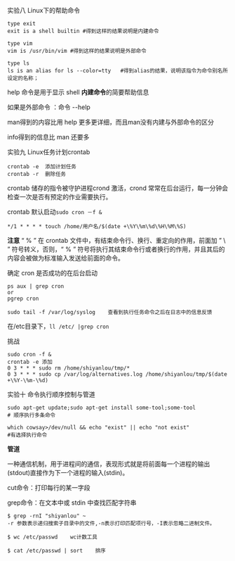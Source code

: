 实验八 Linux下的帮助命令

```
type exit
exit is a shell builtin	#得到这样的结果说明是内建命令
```

```
type vim
vim is /usr/bin/vim	#得到这样的结果说明是外部命令
```

```
type ls
ls is an alias for ls --color=tty	#得到alias的结果，说明该指令为命令别名所设定的名称；
```

help 命令是用于显示 shell **内建命令**的简要帮助信息 

如果是外部命令 ：命令 --help

man得到的内容比用 help 更多更详细，而且man没有内建与外部命令的区分

info得到的信息比 man 还要多



实验九 Linux任务计划crontab

```
crontab -e	添加计划任务
crontab -r	删除任务
```

crontab 储存的指令被守护进程crond 激活，crond 常常在后台运行，每一分钟会检查一次是否有预定的作业需要执行。

 crontab 默认启动`sudo cron －f &`

```
*/1 * * * * touch /home/用户名/$(date +\%Y\%m\%d\%H\%M\%S)
```

**注意**
“ % ” 在 crontab 文件中，有结束命令行、换行、重定向的作用，前面加 ” \ ” 符号转义，否则，“ % ” 符号将执行其结束命令行或者换行的作用，并且其后的内容会被做为标准输入发送给前面的命令。

确定 cron 是否成功的在后台启动

```
ps aux | grep cron
or
pgrep cron
```



```
sudo tail -f /var/log/syslog	查看到执行任务命令之后在日志中的信息反馈
```

在/etc目录下，`ll /etc/ |grep cron`



挑战

```
sudo cron -f &
crontab -e 添加
0 3 * * * sudo rm /home/shiyanlou/tmp/*
0 3 * * * sudo cp /var/log/alternatives.log /home/shiyanlou/tmp/$(date +\%Y-\%m-\%d)
```



实验十 命令执行顺序控制与管道

```
sudo apt-get update;sudo apt-get install some-tool;some-tool
# 顺序执行多条命令
```

```
which cowsay>/dev/null && echo "exist" || echo "not exist"
#有选择执行命令
```

**管道**

一种通信机制，用于进程间的通信，表现形式就是将前面每一个进程的输出(stdout)直接作为下一个进程的输入(stdin)。

cut命令：打印每行的某一字段

grep命令：在文本中或 stdin 中查找匹配字符串

```
$ grep -rnI "shiyanlou" ~
-r 参数表示递归搜索子目录中的文件,-n表示打印匹配项行号，-I表示忽略二进制文件。
```

```
$ wc /etc/passwd	wc计数工具
```

```
$ cat /etc/passwd | sort	排序
```

